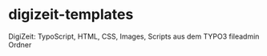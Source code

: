 digizeit-templates
==================

DigiZeit: TypoScript, HTML, CSS, Images, Scripts aus dem TYPO3 fileadmin Ordner 
